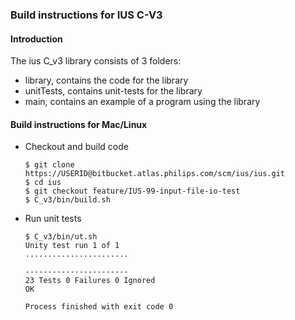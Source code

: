 ### Build instructions for IUS C-V3

#### Introduction

The ius C_v3 library consists of 3 folders:
- library, contains the code for the library 
- unitTests, contains unit-tests for the library
- main, contains an example of a program using the library


#### Build instructions for Mac/Linux

- Checkout and build code

    ```
    $ git clone https://USERID@bitbucket.atlas.philips.com/scm/ius/ius.git
    $ cd ius
    $ git checkout feature/IUS-99-input-file-io-test
    $ C_v3/bin/build.sh
    ```
- Run unit tests

    ```
    $ C_v3/bin/ut.sh
    Unity test run 1 of 1
    .......................
    
    -----------------------
    23 Tests 0 Failures 0 Ignored 
    OK
    
    Process finished with exit code 0
    ```
